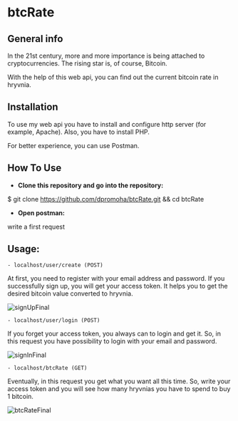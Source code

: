 # btcRate

## General info

In the 21st century, more and more importance is being attached to cryptocurrencies. The rising star is, of course, Bitcoin.

With the help of this web api, you can find out the current bitcoin rate in hryvnia.


## Installation

To use my web api you have to install and configure http server (for example, Apache). Also, you have to install PHP. 

For better experience, you can use Postman.


## How To Use

- **Clone this repository and go into the repository:**

$ git clone https://github.com/dpromoha/btcRate.git && cd btcRate

- **Open postman:**

write a first request

## Usage:
    
    - localhost/user/create (POST)

At first, you need to register with your email address and password. If you successfully sign up, you will get your access token. It helps you to get the desired bitcoin value converted to hryvnia.

![signUpFinal](https://user-images.githubusercontent.com/46355522/123677942-6183ac00-d84e-11eb-8293-924d25fc7b8e.gif)


	- localhost/user/login (POST)

If you forget your access token, you always can to login and get it. So, in this request you have possibility to login with your email and password. 

![signInFinal](https://user-images.githubusercontent.com/46355522/123678011-72ccb880-d84e-11eb-9f4b-a2787e5c0760.gif)


	- localhost/btcRate (GET)

Eventually, in this request you get what you want all this time. So, write your access token and you will see how many hryvnias you have to spend to buy 1 bitcoin.

![btcRateFinal](https://user-images.githubusercontent.com/46355522/123678083-8710b580-d84e-11eb-9513-95c2733cec6d.gif)
